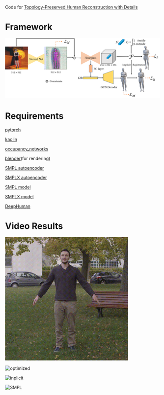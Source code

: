 Code for [Topology-Preserved Human Reconstruction with Details](https://arxiv.org/abs/2106.06313)

# Framework
![framework](https://github.com/l1346792580123/sdfgcn/blob/main/fig/framework.png)


# Requirements

[pytorch](https://pytorch.org/)

[kaolin](https://github.com/NVIDIAGameWorks/kaolin)

[occupancy_networks](https://github.com/autonomousvision/occupancy_networks)

[blender](https://www.blender.org/)(for rendering)

[SMPL autoencoder](https://drive.google.com/file/d/1YbSuzMFodQ1cOEfq7TtlKieCkASlRCfs/view?usp=drive_link)

[SMPLX autoencoder](https://drive.google.com/file/d/1w4rvUbOS6GJWSXrBd5BXd7pzHHe20jFH/view?usp=drive_link)

[SMPL model](https://smpl.is.tue.mpg.de/)

[SMPLX model](https://smpl-x.is.tue.mpg.de/)

[DeepHuman](https://github.com/ZhengZerong/DeepHuman/tree/master/THUmanDataset)


# Video Results
![input](https://github.com/l1346792580123/sdfgcn/blob/main/fig/input.gif)

![optimized](https://github.com/l1346792580123/sdfgcn/blob/main/fig/optimize.gif)

![inplicit](https://github.com/l1346792580123/sdfgcn/blob/main/fig/sdf.gif)

![SMPL](https://github.com/l1346792580123/sdfgcn/blob/main/fig/smpl.gif)
